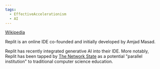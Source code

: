 ```yaml
---
tags:
  - EffectiveAccelerationism
  - AI
---
```

[Wikipedia](https://en.wikipedia.org/wiki/Replit)

Replit is an online IDE co-founded and initially developed by Amjad Masad.

Replit has recently integrated generative AI into their IDE. More notably, Replit has been tapped by [The Network State](../Cartography/Techliberia/@balajis.md) as a potential "parallel institution" to traditional computer science education.
